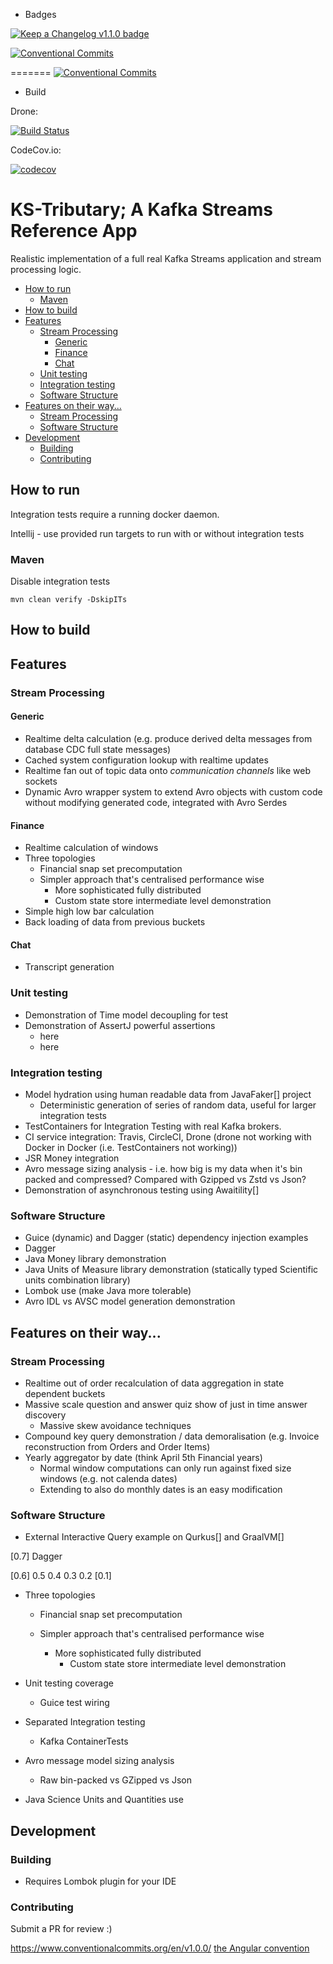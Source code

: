 - Badges

[![Keep a Changelog v1.1.0 badge][changelog-badge]][changelog]

[![Conventional Commits](https://img.shields.io/badge/Conventional%20Commits-1.0.0-yellow.svg)](https://conventionalcommits.org)

=======
[![Conventional Commits](https://img.shields.io/badge/Conventional%20Commits-1.0.0-yellow.svg)](https://conventionalcommits.org)

- Build

Drone:

[![Build Status](https://cloud.drone.io/api/badges/astubbs/ks-tributary/status.svg)](https://cloud.drone.io/astubbs/ks-tributary)

CodeCov.io:

[![codecov](https://codecov.io/gh/astubbs/ks-tributary/branch/master/graph/badge.svg)](https://codecov.io/gh/astubbs/ks-tributary)

# KS-Tributary; A Kafka Streams Reference App

Realistic implementation of a full real Kafka Streams application and stream
processing logic.

- [How to run](#how-to-run)
  - [Maven](#maven)
- [How to build](#how-to-build)
- [Features](#features)
  - [Stream Processing](#stream-processing)
    - [Generic](#generic)
    - [Finance](#finance)
    - [Chat](#chat)
  - [Unit testing](#unit-testing)
  - [Integration testing](#integration-testing)
  - [Software Structure](#software-structure)
- [Features on their way...](#features-on-their-way)
  - [Stream Processing](#stream-processing-1)
  - [Software Structure](#software-structure-1)
- [Development](#development)
  - [Building](#building)
  - [Contributing](#contributing)

## How to run

Integration tests require a running docker daemon.

Intellij - use provided run targets to run with or without integration tests

### Maven

Disable integration tests

    mvn clean verify -DskipITs

## How to build

## Features

### Stream Processing

#### Generic

- Realtime delta calculation (e.g. produce derived delta messages from database
  CDC full state messages)
- Cached system configuration lookup with realtime updates
- Realtime fan out of topic data onto _communication channels_ like web sockets
- Dynamic Avro wrapper system to extend Avro objects with custom code without
  modifying generated code, integrated with Avro Serdes

#### Finance

- Realtime calculation of windows
- Three topologies
  - Financial snap set precomputation
  - Simpler approach that's centralised performance wise
    - More sophisticated fully distributed
    - Custom state store intermediate level demonstration
- Simple high low bar calculation
- Back loading of data from previous buckets

#### Chat

- Transcript generation

### Unit testing

- Demonstration of Time model decoupling for test
- Demonstration of AssertJ powerful assertions
  - here
  - here

### Integration testing

- Model hydration using human readable data from JavaFaker[] project
  - Deterministic generation of series of random data, useful for larger
    integration tests
- TestContainers for Integration Testing with real Kafka brokers.
- CI service integration: Travis, CircleCI, Drone (drone not working with Docker
  in Docker (i.e. TestContainers not working))
- JSR Money integration
- Avro message sizing analysis - i.e. how big is my data when it's bin packed
  and compressed? Compared with Gzipped vs Zstd vs Json?
- Demonstration of asynchronous testing using Awaitility[]

### Software Structure

- Guice (dynamic) and Dagger (static) dependency injection examples
- Dagger
- Java Money library demonstration
- Java Units of Measure library demonstration (statically typed Scientific units
  combination library)
- Lombok use (make Java more tolerable)
- Avro IDL vs AVSC model generation demonstration

## Features on their way...

### Stream Processing

- Realtime out of order recalculation of data aggregation in state dependent
  buckets
- Massive scale question and answer quiz show of just in time answer discovery
  - Massive skew avoidance techniques
- Compound key query demonstration / data demoralisation (e.g. Invoice
  reconstruction from Orders and Order Items)
- Yearly aggregator by date (think April 5th Financial years)
  - Normal window computations can only run against fixed size windows (e.g. not
    calenda dates)
  - Extending to also do monthly dates is an easy modification

### Software Structure

- External Interactive Query example on Qurkus[] and GraalVM[]

[0.7] Dagger

[0.6] 0.5 0.4 0.3 0.2 [0.1]

- Three topologies

  - Financial snap set precomputation
  - Simpler approach that's centralised performance wise

    - More sophisticated fully distributed
      - Custom state store intermediate level demonstration

- Unit testing coverage
  - Guice test wiring
- Separated Integration testing
  - Kafka ContainerTests
- Avro message model sizing analysis
  - Raw bin-packed vs GZipped vs Json
- Java Science Units and Quantities use

## Development

### Building

- Requires Lombok plugin for your IDE

### Contributing

Submit a PR for review :)

https://www.conventionalcommits.org/en/v1.0.0/
[the Angular convention](https://github.com/angular/angular/blob/22b96b9/CONTRIBUTING.md#-commit-message-guidelines)

[val-lombok]: https://www.projectlombok.org/features/val
[rbenv]: https://github.com/rbenv/rbenv
[ruby-version]: .ruby-version
[source]: source/
[pull-request]: https://help.github.com/articles/creating-a-pull-request/
[fork]: https://help.github.com/articles/fork-a-repo/
[version-badge]: https://img.shields.io/badge/version-1.1.0-blue.svg
[license-badge]: https://img.shields.io/badge/license-MIT-blue.svg
[changelog]: ./CHANGELOG.md
[changelog-badge]:
  https://img.shields.io/badge/changelog-Keep%20a%20Changelog%20v1.1.0-%23E05735
